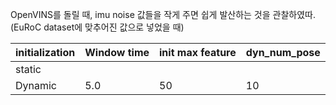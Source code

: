 OpenVINS를 돌릴 때, imu noise 값들을 작게 주면 쉽게 발산하는 것을 관찰하였따. 
(EuRoC dataset에 맞추어진 값으로 넣었을 때)

| initialization | Window time | init max feature | dyn_num_pose |
| -------------- | ----------- | ---------------- | ------------ |
| static         |             |                  |              |
| Dynamic        | 5.0         | 50               | 10           |
